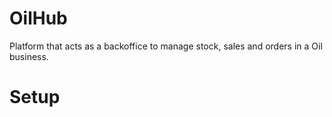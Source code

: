 # OilHub
Platform that acts as a backoffice to manage stock, sales and orders in a Oil business.

# Setup
